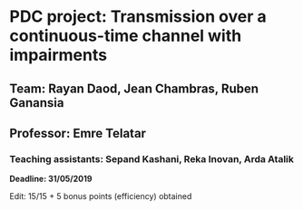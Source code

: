 # PDC project: Transmission over a continuous-time channel with impairments
## Team: Rayan Daod, Jean Chambras, Ruben Ganansia
## Professor: Emre Telatar
### Teaching assistants: Sepand Kashani, Reka Inovan, Arda Atalik

**Deadline: 31/05/2019**

Edit: 15/15 + 5 bonus points (efficiency) obtained
